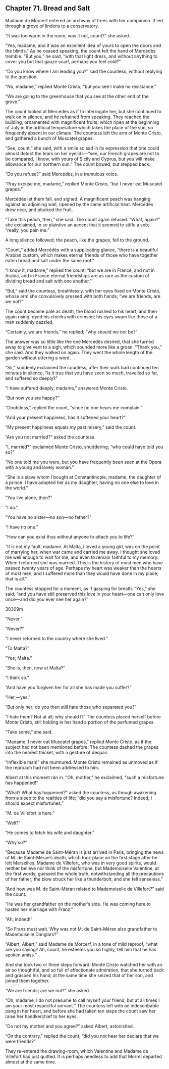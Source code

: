 ## Chapter 71. Bread and Salt

Madame de Morcerf entered an archway of trees with her companion. It led
through a grove of lindens to a conservatory.

“It was too warm in the room, was it not, count?” she asked.

“Yes, madame; and it was an excellent idea of yours to open the doors
and the blinds.” As he ceased speaking, the count felt the hand of
Mercédès tremble. “But you,” he said, “with that light dress, and
without anything to cover you but that gauze scarf, perhaps you feel
cold?”

“Do you know where I am leading you?” said the countess, without
replying to the question.

“No, madame,” replied Monte Cristo; “but you see I make no resistance.”

“We are going to the greenhouse that you see at the other end of the
grove.”

The count looked at Mercédès as if to interrogate her, but she continued
to walk on in silence, and he refrained from speaking. They reached the
building, ornamented with magnificent fruits, which ripen at the
beginning of July in the artificial temperature which takes the place of
the sun, so frequently absent in our climate. The countess left the arm
of Monte Cristo, and gathered a bunch of Muscatel grapes.

“See, count,” she said, with a smile so sad in its expression that one
could almost detect the tears on her eyelids—“see, our French grapes are
not to be compared, I know, with yours of Sicily and Cyprus, but you
will make allowance for our northern sun.” The count bowed, but stepped
back.

“Do you refuse?” said Mercédès, in a tremulous voice.

“Pray excuse me, madame,” replied Monte Cristo, “but I never eat
Muscatel grapes.”

Mercédès let them fall, and sighed. A magnificent peach was hanging
against an adjoining wall, ripened by the same artificial heat. Mercédès
drew near, and plucked the fruit.

“Take this peach, then,” she said. The count again refused. “What,
again?” she exclaimed, in so plaintive an accent that it seemed to
stifle a sob; “really, you pain me.”

A long silence followed; the peach, like the grapes, fell to the ground.

“Count,” added Mercédès with a supplicating glance, “there is a
beautiful Arabian custom, which makes eternal friends of those who have
together eaten bread and salt under the same roof.”

“I know it, madame,” replied the count; “but we are in France, and not
in Arabia, and in France eternal friendships are as rare as the custom
of dividing bread and salt with one another.”

“But,” said the countess, breathlessly, with her eyes fixed on Monte
Cristo, whose arm she convulsively pressed with both hands, “we are
friends, are we not?”

The count became pale as death, the blood rushed to his heart, and then
again rising, dyed his cheeks with crimson; his eyes swam like those of
a man suddenly dazzled.

“Certainly, we are friends,” he replied; “why should we not be?”

The answer was so little like the one Mercédès desired, that she turned
away to give vent to a sigh, which sounded more like a groan. “Thank
you,” she said. And they walked on again. They went the whole length of
the garden without uttering a word.

“Sir,” suddenly exclaimed the countess, after their walk had continued
ten minutes in silence, “is it true that you have seen so much,
travelled so far, and suffered so deeply?”

“I have suffered deeply, madame,” answered Monte Cristo.

“But now you are happy?”

“Doubtless,” replied the count, “since no one hears me complain.”

“And your present happiness, has it softened your heart?”

“My present happiness equals my past misery,” said the count.

“Are you not married?” asked the countess.

“I, married?” exclaimed Monte Cristo, shuddering; “who could have told
you so?”

“No one told me you were, but you have frequently been seen at the Opera
with a young and lovely woman.”

“She is a slave whom I bought at Constantinople, madame, the daughter of
a prince. I have adopted her as my daughter, having no one else to love
in the world.”

“You live alone, then?”

“I do.”

“You have no sister—no son—no father?”

“I have no one.”

“How can you exist thus without anyone to attach you to life?”

“It is not my fault, madame. At Malta, I loved a young girl, was on the
point of marrying her, when war came and carried me away. I thought she
loved me well enough to wait for me, and even to remain faithful to my
memory. When I returned she was married. This is the history of most men
who have passed twenty years of age. Perhaps my heart was weaker than
the hearts of most men, and I suffered more than they would have done in
my place; that is all.”

The countess stopped for a moment, as if gasping for breath. “Yes,” she
said, “and you have still preserved this love in your heart—one can only
love once—and did you ever see her again?”

30309m


“Never.”

“Never?”

“I never returned to the country where she lived.”

“To Malta?”

“Yes; Malta.”

“She is, then, now at Malta?”

“I think so.”

“And have you forgiven her for all she has made you suffer?”

“Her,—yes.”

“But only her; do you then still hate those who separated you?”

“I hate them? Not at all; why should I?” The countess placed herself
before Monte Cristo, still holding in her hand a portion of the perfumed
grapes.

“Take some,” she said.

“Madame, I never eat Muscatel grapes,” replied Monte Cristo, as if the
subject had not been mentioned before. The countess dashed the grapes
into the nearest thicket, with a gesture of despair.

“Inflexible man!” she murmured. Monte Cristo remained as unmoved as if
the reproach had not been addressed to him.

Albert at this moment ran in. “Oh, mother,” he exclaimed, “such a
misfortune has happened!”

“What? What has happened?” asked the countess, as though awakening from
a sleep to the realities of life; “did you say a misfortune? Indeed, I
should expect misfortunes.”

“M. de Villefort is here.”

“Well?”

“He comes to fetch his wife and daughter.”

“Why so?”

“Because Madame de Saint-Méran is just arrived in Paris, bringing the
news of M. de Saint-Méran’s death, which took place on the first stage
after he left Marseilles. Madame de Villefort, who was in very good
spirits, would neither believe nor think of the misfortune, but
Mademoiselle Valentine, at the first words, guessed the whole truth,
notwithstanding all the precautions of her father; the blow struck her
like a thunderbolt, and she fell senseless.”

“And how was M. de Saint-Méran related to Mademoiselle de Villefort?”
said the count.

“He was her grandfather on the mother’s side. He was coming here to
hasten her marriage with Franz.”

“Ah, indeed!”

“So Franz must wait. Why was not M. de Saint-Méran also grandfather to
Mademoiselle Danglars?”

“Albert, Albert,” said Madame de Morcerf, in a tone of mild reproof,
“what are you saying? Ah, count, he esteems you so highly, tell him that
he has spoken amiss.”

And she took two or three steps forward. Monte Cristo watched her with
an air so thoughtful, and so full of affectionate admiration, that she
turned back and grasped his hand; at the same time she seized that of
her son, and joined them together.

“We are friends; are we not?” she asked.

“Oh, madame, I do not presume to call myself your friend, but at all
times I am your most respectful servant.” The countess left with an
indescribable pang in her heart, and before she had taken ten steps the
count saw her raise her handkerchief to her eyes.

“Do not my mother and you agree?” asked Albert, astonished.

“On the contrary,” replied the count, “did you not hear her declare that
we were friends?”

They re-entered the drawing-room, which Valentine and Madame de
Villefort had just quitted. It is perhaps needless to add that Morrel
departed almost at the same time.






